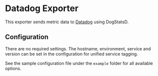 # Datadog Exporter

This exporter sends metric data to [Datadog](https://datadoghq.com) using DogStatsD.

## Configuration

There are no required settings.
The hostname, environment, service and version can be set in the configuration for unified service tagging.

See the sample configuration file under the `example` folder for all available options.
